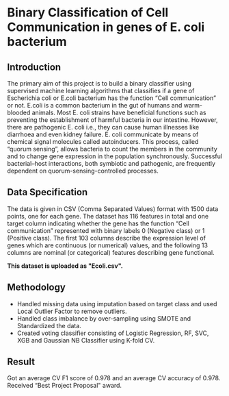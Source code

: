 # Binary Classification of Cell Communication in genes of E. coli bacterium

## Introduction

The primary aim of this project is to build a binary classifier using supervised machine learning algorithms that classifies if a gene of Escherichia coli or E.coli bacterium has the function “Cell communication” or not. E.coli is a common bacterium in the gut of humans and warm-blooded animals. Most E. coli strains have beneficial functions such as preventing the establishment of harmful bacteria in our intestine. However, there are pathogenic E. coli i.e., they can cause human illnesses like diarrhoea and even kidney failure. E. coli communicate by means of chemical signal molecules called autoinducers. This process, called “quorum sensing”, allows bacteria to count the members in the community and to change gene expression in the population synchronously. Successful bacterial–host interactions, both symbiotic and pathogenic, are frequently dependent on quorum-sensing-controlled processes.

## Data Specification

The data is given in CSV (Comma Separated Values) format with 1500 data points, one for each gene. The dataset has 116 features in total and one target column indicating whether the gene has the function “Cell communication” represented with binary labels 0 (Negative class) or 1 (Positive class). The first 103 columns describe the expression level of genes which are continuous (or numerical) values, and the following 13 columns are nominal (or categorical) features describing gene functional. 

**This dataset is uploaded as "Ecoli.csv".**

## Methodology
- Handled missing data using imputation based on target class and used Local Outlier Factor to remove outliers.
- Handled class imbalance by over-sampling using SMOTE and Standardized the data.
- Created voting classifier consisting of Logistic Regression, RF, SVC, XGB and Gaussian NB Classifier using K-fold CV.

## Result
Got an average CV F1 score of  0.978 and an average CV accuracy of 0.978. 
Received “Best Project Proposal" award.
